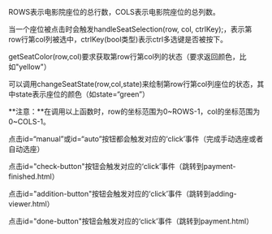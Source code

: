 ROWS表示电影院座位的总行数，COLS表示电影院座位的总列数。



当一个座位被点击时会触发handleSeatSelection(row, col, ctrlKey);，表示第row行第col列被选中，ctrlKey(bool类型)表示ctrl多选键是否被按下。

getSeatColor(row,col)要求获取第row行第col列的状态（要求返回颜色，比如"yellow"）

可以调用changeSeatState(row,col,state)来绘制第row行第col列座位的状态，其中state表示座位的颜色（如state=“green”）

**注意：**在调用以上函数时，row的坐标范围为0~ROWS-1，col的坐标范围为0~COLS-1。



点击id=“manual”或id=“auto”按钮都会触发对应的‘click’事件（完成手动选座或者自动选座）

点击id="check-button"按钮会触发对应的‘click’事件（跳转到payment-finished.html）

点击id="addition-button"按钮会触发对应的‘click’事件（跳转到adding-viewer.html）

点击id="done-button"按钮会触发对应的‘click’事件（跳转到payment.html）




